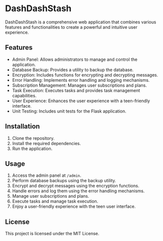 # DashDashStash

DashDashStash is a comprehensive web application that combines various features and functionalities to create a powerful and intuitive user experience.

## Features

- Admin Panel: Allows administrators to manage and control the application.
- Database Backup: Provides a utility to backup the database.
- Encryption: Includes functions for encrypting and decrypting messages.
- Error Handling: Implements error handling and logging mechanisms.
- Subscription Management: Manages user subscriptions and plans.
- Task Execution: Executes tasks and provides task management capabilities.
- User Experience: Enhances the user experience with a teen-friendly interface.
- Unit Testing: Includes unit tests for the Flask application.

## Installation

1. Clone the repository.
2. Install the required dependencies.
3. Run the application.

## Usage

1. Access the admin panel at `/admin`.
2. Perform database backups using the backup utility.
3. Encrypt and decrypt messages using the encryption functions.
4. Handle errors and log them using the error handling mechanisms.
5. Manage user subscriptions and plans.
6. Execute tasks and manage task execution.
7. Enjoy a user-friendly experience with the teen user interface.

## License

This project is licensed under the MIT License.